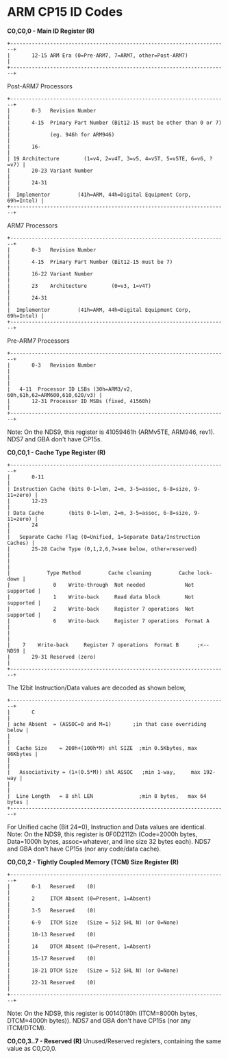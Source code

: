 # ARM CP15 ID Codes


**C0,C0,0 - Main ID Register (R)**

```
+-----------------------------------------------------------------------+
|       12-15 ARM Era (0=Pre-ARM7, 7=ARM7, other=Post-ARM7)             |
+-----------------------------------------------------------------------+
```

Post-ARM7 Processors

```
+-----------------------------------------------------------------------+
|       0-3   Revision Number                                           |
|       4-15  Primary Part Number (Bit12-15 must be other than 0 or 7)  |
|             (eg. 946h for ARM946)                                     |
|       16-                                                             |
| 19 Architecture        (1=v4, 2=v4T, 3=v5, 4=v5T, 5=v5TE, 6=v6, ?=v7) |
|       20-23 Variant Number                                            |
|       24-31                                                           |
|  Implementor         (41h=ARM, 44h=Digital Equipment Corp, 69h=Intel) |
+-----------------------------------------------------------------------+
```

ARM7 Processors

```
+-----------------------------------------------------------------------+
|       0-3   Revision Number                                           |
|       4-15  Primary Part Number (Bit12-15 must be 7)                  |
|       16-22 Variant Number                                            |
|       23    Architecture        (0=v3, 1=v4T)                         |
|       24-31                                                           |
|  Implementor         (41h=ARM, 44h=Digital Equipment Corp, 69h=Intel) |
+-----------------------------------------------------------------------+
```

Pre-ARM7 Processors

```
+-----------------------------------------------------------------------+
|       0-3   Revision Number                                           |
|                                                                       |
|   4-11  Processor ID LSBs (30h=ARM3/v2, 60h,61h,62=ARM600,610,620/v3) |
|       12-31 Processor ID MSBs (fixed, 41560h)                         |
+-----------------------------------------------------------------------+
```

Note: On the NDS9, this register is 41059461h (ARMv5TE, ARM946, rev1).
NDS7 and GBA don\'t have CP15s.

**C0,C0,1 - Cache Type Register (R)**

```
+-----------------------------------------------------------------------+
|       0-11                                                            |
| Instruction Cache (bits 0-1=len, 2=m, 3-5=assoc, 6-8=size, 9-11=zero) |
|       12-23                                                           |
| Data Cache        (bits 0-1=len, 2=m, 3-5=assoc, 6-8=size, 9-11=zero) |
|       24                                                              |
|   Separate Cache Flag (0=Unified, 1=Separate Data/Instruction Caches) |
|       25-28 Cache Type (0,1,2,6,7=see below, other=reserved)          |
|                                                                       |
|            Type Method         Cache cleaning         Cache lock-down |
|              0    Write-through  Not needed             Not supported |
|              1    Write-back     Read data block        Not supported |
|              2    Write-back     Register 7 operations  Not supported |
|              6    Write-back     Register 7 operations  Format A      |
|                                                                       |
|    7    Write-back     Register 7 operations  Format B      ;<-- NDS9 |
|       29-31 Reserved (zero)                                           |
+-----------------------------------------------------------------------+
```

The 12bit Instruction/Data values are decoded as shown below,

```
+-----------------------------------------------------------------------+
|       C                                                               |
| ache Absent  = (ASSOC=0 and M=1)       ;in that case overriding below |
|                                                                       |
|  Cache Size    = 200h+(100h*M) shl SIZE  ;min 0.5Kbytes, max 96Kbytes |
|                                                                       |
|   Associativity = (1+(0.5*M)) shl ASSOC   ;min 1-way,     max 192-way |
|                                                                       |
|  Line Length   = 8 shl LEN               ;min 8 bytes,   max 64 bytes |
+-----------------------------------------------------------------------+
```

For Unified cache (Bit 24=0), Instruction and Data values are
identical.
Note: On the NDS9, this register is 0F0D2112h (Code=2000h bytes,
Data=1000h bytes, assoc=whatever, and line size 32 bytes each). NDS7 and
GBA don\'t have CP15s (nor any code/data cache).

**C0,C0,2 - Tightly Coupled Memory (TCM) Size Register (R)**

```
+-----------------------------------------------------------------------+
|       0-1   Reserved    (0)                                           |
|       2     ITCM Absent (0=Present, 1=Absent)                         |
|       3-5   Reserved    (0)                                           |
|       6-9   ITCM Size   (Size = 512 SHL N) (or 0=None)                |
|       10-13 Reserved    (0)                                           |
|       14    DTCM Absent (0=Present, 1=Absent)                         |
|       15-17 Reserved    (0)                                           |
|       18-21 DTCM Size   (Size = 512 SHL N) (or 0=None)                |
|       22-31 Reserved    (0)                                           |
+-----------------------------------------------------------------------+
```

Note: On the NDS9, this register is 00140180h (ITCM=8000h bytes,
DTCM=4000h bytes)). NDS7 and GBA don\'t have CP15s (nor any ITCM/DTCM).

**C0,C0,3..7 - Reserved (R)**
Unused/Reserved registers, containing the same value as C0,C0,0.



